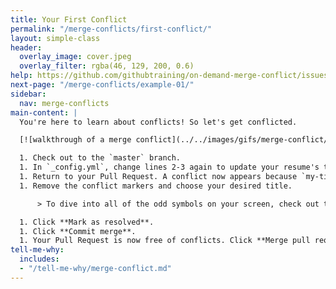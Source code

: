```yaml
---
title: Your First Conflict
permalink: "/merge-conflicts/first-conflict/"
layout: simple-class
header:
  overlay_image: cover.jpeg
  overlay_filter: rgba(46, 129, 200, 0.6)
help: https://github.com/githubtraining/on-demand-merge-conflict/issues/new?title=I%20need%20help&body=Describe%20what%20you%20need%20help%20with%20here.&labels=Help%20Wanted
next-page: "/merge-conflicts/example-01/"
sidebar:
  nav: merge-conflicts
main-content: |
  You're here to learn about conflicts! So let's get conflicted.

  [![walkthrough of a merge conflict](../../images/gifs/merge-conflict/first-example.gif)](../../images/gifs/merge-conflict/first-example.gif)

  1. Check out to the `master` branch.
  1. In `_config.yml`, change lines 2-3 again to update your resume's title, and description. Ensure your changes are different from those in step 2 from the previous page of instructions.
  1. Return to your Pull Request. A conflict now appears because `my-title` is based on a previous point in history, and new commits override our proposed change. Let's solve this, our first conflict. Click on **Resolve conflict**.
  1. Remove the conflict markers and choose your desired title.

      > To dive into all of the odd symbols on your screen, check out the **Tell me why** section.

  1. Click **Mark as resolved**.
  1. Click **Commit merge**.
  1. Your Pull Request is now free of conflicts. Click **Merge pull request** to merge your pull request!
tell-me-why:
  includes:
  - "/tell-me-why/merge-conflict.md"
---
```


